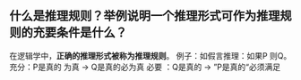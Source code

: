 ## 什么是推理规则？举例说明一个推理形式可作为推理规则的充要条件是什么？

在逻辑学中，**正确的推理形式被称为推理规则**。
例子：如假言推理：如果P 则Q。
充分：P是真的 为真 -> Q是真的必为真
必要 ：Q是真的 -> ”P是真的“必须满足

